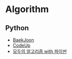 # Algorithm

## Python

* <a href="https://www.acmicpc.net/" target="_blank">BaekJoon</a>
* <a href="https://codeup.kr/" target="_blank">CodeUp</a>
* <a href="https://thebook.io/006935/" target="_blank">모두의 알고리즘 with 파이썬</a>